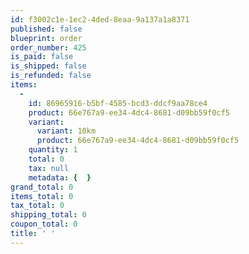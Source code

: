 ```yaml
---
id: f3002c1e-1ec2-4ded-8eaa-9a137a1a8371
published: false
blueprint: order
order_number: 425
is_paid: false
is_shipped: false
is_refunded: false
items:
  -
    id: 86965916-b5bf-4585-bcd3-ddcf9aa78ce4
    product: 66e767a9-ee34-4dc4-8681-d09bb59f0cf5
    variant:
      variant: 10km
      product: 66e767a9-ee34-4dc4-8681-d09bb59f0cf5
    quantity: 1
    total: 0
    tax: null
    metadata: {  }
grand_total: 0
items_total: 0
tax_total: 0
shipping_total: 0
coupon_total: 0
title: ' '
---
```

